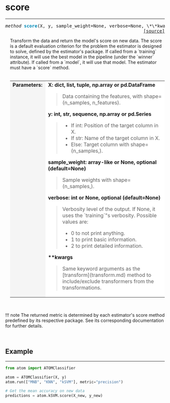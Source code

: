 # score
-------

<a name="atom"></a>
<pre><em>method</em> <strong style="color:#008AB8">score</strong>(X, y, sample_weight=None, verbose=None, \*\*kwargs) 
<div align="right"><a href="https://github.com/tvdboom/ATOM/blob/master/atom/basepredictor.py#L146">[source]</a></div></pre>
<div style="padding-left:3%">
Transform the data and return the model's score on new data. The score is a default
 evaluation criterion for the problem the estimator is designed to solve, defined by
 the estimator's package. If called from a `training` instance, it will use the best
 model in the pipeline (under the `winner` attribute). If called from a `model`, it
 will use that model. The estimator must have a `score` method.
<br /><br />
<table>
<tr>
<td width="15%" style="vertical-align:top; background:#F5F5F5;"><strong>Parameters:</strong></td>
<td width="75%" style="background:white;">
<strong>X: dict, list, tuple, np.array or pd.DataFrame</strong>
<blockquote>
Data containing the features, with shape=(n_samples, n_features).
</blockquote>
<strong>y: int, str, sequence, np.array or pd.Series</strong>
<blockquote>
<ul>
<li>If int: Position of the target column in X.</li>
<li>If str: Name of the target column in X.</li>
<li>Else: Target column with shape=(n_samples,).</li>
</ul>
</blockquote>
<strong>sample_weight: array-like or None, optional (default=None)</strong>
<blockquote>
Sample weights with shape=(n_samples,).
</blockquote>
<strong>verbose: int or None, optional (default=None)</strong>
<blockquote>
Verbosity level of the output. If None, it uses the `training`"s verbosity. Possible values are:
<ul>
<li>0 to not print anything.</li>
<li>1 to print basic information.</li>
<li>2 to print detailed information.</li>
</ul>
</blockquote>
<strong>**kwargs</strong>
<blockquote>
Same keyword arguments as the [transform](transform.md) method to
 include/exclude transformers from the transformations.
</blockquote>
</tr>
</table>
</div>
<br />

!!! note
    The returned metric is determined by each estimator's score method predefined
    by its respective package. See its corresponding documentation for further
    details.

<br>

## Example
----------

```python
from atom import ATOMClassifier

atom = ATOMClassifier(X, y)
atom.run(["MNB", "KNN", "kSVM"], metric="precision")

# Get the mean accuracy on new data
predictions = atom.kSVM.score(X_new, y_new)
```
